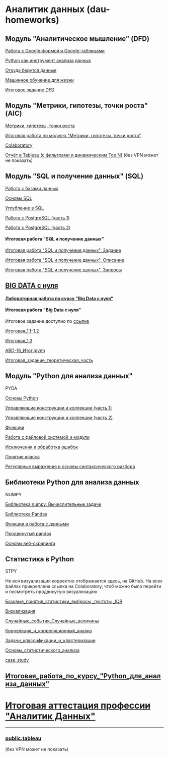 # Аналитик данных (dau-homeworks)

## Модуль "Аналитическое мышление" (DFD)

[Работа с Google-формой и Google-таблицами](dfd-01.md)

[Python как инструмент анализа данных](dfd-02.md)

[Откуда берутся данные](dfd-03.md)

[Машинное обучение для жизни](dfd-04.md)

[Итоговое задание DFD](dfd-05.md)

## Модуль "Метрики, гипотезы, точки роста" (AIC)

[Метрики, гипотезы, точки роста](aic.md)

[Итоговая работа по модулю "Метрики, гипотезы, точки роста"](https://docs.google.com/document/d/12B8paYsNBTxsGrPeTWTL6R6oXiIUmpEazY9lhYPaR8A/edit#)

[Colaboratory](https://colab.research.google.com/drive/1kGL-jU70QEVmNT48CAFm5IWQs9wESW7j#scrollTo=l0Pu6ahb-vNX)

[Отчёт в Tableau (с фильтрами и динамическим Top N)](https://public.tableau.com/app/profile/liliya2641/viz/AIC_16774389387890/sheet2_1) (без VPN может не показать) 

## Модуль "SQL и получение данных" (SQL)

[Работа с базами данных](https://github.com/susanna-susanna/dau-homeworks/blob/main/hw-2-working%20with%20DB.sql)

[Основы SQL](HW-1-3-sql-basw.sql) 

[Углубление в SQL](HW-1-4.sql)

[Работа с PostgreSQL (часть 1)](HW-1-5.sql)

[Работа с PostgreSQL (часть 2)](HW-1-6.sql)

#### Итоговая работа "SQL и получение данных"

[Итоговая работа "SQL и получение данных". Задание](https://docs.google.com/document/d/1DD8Ev3xJUBonR3GC0ZsNSlvsSqgd4zXC3FKHvTd2k4o/edit)

[Итоговая работа "SQL и получение данных". Описание](https://docs.google.com/document/d/1tA7j6HXiHlFGj40lWbKfv8MjyaicUkFzGxo-CAROYvM/edit)

[Итоговая работа "SQL и получение данных". Запросы](summary-35-1.sql)

## [BIG DATA с нуля](abd.md)

#### [Лабораторная работа по курсу "Big Data c нуля"](abd-lab.md)

#### Итоговая работа "Big Data c нуля"

Итоговое задание доступно по [ссылке](https://docs.google.com/document/d/1lPrLC2oZNVx2BL56EpN_8LWW62NnbSWlAasLd8HruqM/edit#)

[Итоговая_1.1-1.2](https://docs.google.com/spreadsheets/d/1yOfGv5diuYRbHOYZtdlFsKmKg4yC1uWlUTXQGmKluh0/edit#gid=1746463178)

[Итоговая_1.3](https://docs.google.com/spreadsheets/d/1yz235pw0gOuI_E5A9Pxr33sIywROjFxl7_J8FKxxB8w/edit#gid=1858829225)

[ABD-16_Итог.ipynb](https://colab.research.google.com/drive/1wPxv8oOe0RMEAU1QbUIDJXHOiR1-Y0WN#scrollTo=DAl-kPHTD5QO)

[Итоговая_задание_теоретическая_часть](https://docs.google.com/document/d/1G-6zw0lG2CRhb80rAUpReL_MZazF9X1S_ouMl2W4wqQ/edit#)

## Модуль "Python для анализа данных" 

PYDA

[Основы Python](hw_1_Основы_Python.ipynb)

[Управляющие конструкции и коллекции (часть 1)](hw_2_Управляющие_конструкции.ipynb)

[Управляющие конструкции и коллекции (часть 2)](hw_3_Управляющие_конструкции_ч_2.ipynb)

[Функции](hw_4_Функции.ipynb)

[Работа с файловой системой и модули](hw_5_Работа_с_файловой_системой.ipynb)

[Исключения и обработка ошибок](hw_6_Исключения_и_обработка_ошибок.ipynb)

[Понятие класса](hw_7_Понятие_класса.ipynb)

[Регулярные выражения и основы синтаксического разбора](hw8_regex.ipynb)

## Библиотеки Python для анализа данных

NUMPY

[Библиотека numpy. Вычислительные задачи](https://github.com/susanna-susanna/dau-python/blob/main/numpy_1_%D0%91%D0%B8%D0%B1%D0%BB%D0%B8%D0%BE%D1%82%D0%B5%D0%BA%D0%B0_numpy_%D0%92%D1%8B%D1%87%D0%B8%D1%81%D0%BB%D0%B8%D1%82%D0%B5%D0%BB%D1%8C%D0%BD%D1%8B%D0%B5_%D0%B7%D0%B0%D0%B4%D0%B0%D1%87%D0%B8.ipynb)

[Библиотека Pandas](https://github.com/susanna-susanna/dau-python/blob/main/numpy_2_%D0%91%D0%B8%D0%B1%D0%BB%D0%B8%D0%BE%D1%82%D0%B5%D0%BA%D0%B0_Pandas.ipynb)

[Функции и работа с данными](https://github.com/susanna-susanna/dau-python/blob/main/numpy_3_%D0%A4%D1%83%D0%BD%D0%BA%D1%86%D0%B8%D0%B8_%D0%B8_%D1%80%D0%B0%D0%B1%D0%BE%D1%82%D0%B0_%D1%81_%D0%B4%D0%B0%D0%BD%D0%BD%D1%8B%D0%BC%D0%B8.ipynb)

[Продвинутый pandas](https://github.com/susanna-susanna/dau-python/blob/main/nampy_4_%D0%9F%D1%80%D0%BE%D0%B4%D0%B2%D0%B8%D0%BD%D1%83%D1%82%D1%8B%D0%B9_pandas.ipynb)

[Основы веб-скрапинга](https://github.com/susanna-susanna/dau-python/blob/main/numpy_5_%D0%9E%D1%81%D0%BD%D0%BE%D0%B2%D1%8B_%D0%B2%D0%B5%D0%B1_%D1%81%D0%BA%D1%80%D0%B0%D0%BF%D0%B8%D0%BD%D0%B3%D0%B0.ipynb)

## Статистика в Python 

STPY

Не вся визуализация корректно отображается здесь, на GitHub. На всех файлах прикреплена ссылка на Colaboratory, чтоб можно было перейти и посмотреть продвинутую визуализацию

[Базовые_понятия_статистики_выбросы,_пустоты,_IQR](https://github.com/susanna-susanna/dau-stpy/blob/main/stpy_1_Базовые_понятия_статистики_выбросы%2C_пустоты%2C_IQR.ipynb)

[Визуализация](https://github.com/susanna-susanna/dau-stpy/blob/main/stpy_2_Визуализация.ipynb)

[Случайные_события_Случайные_величины](https://github.com/susanna-susanna/dau-stpy/blob/main/stpy_3_Случайные_события_Случайные_величины.ipynb)

[Корреляция_и_корреляционный_анализ](https://github.com/susanna-susanna/dau-stpy/blob/main/stpy_4_Корреляция_и_корреляционный_анализ%22.ipynb)

[Задачи_классификации_и_кластеризации](https://github.com/susanna-susanna/dau-stpy/blob/main/stpy_5_Задачи_классификации_и_кластеризации.ipynb)

[Основы_статистического_анализа](https://github.com/susanna-susanna/dau-stpy/blob/main/stpy_6_Основы_статистического_анализа.ipynb)

[case_study](https://github.com/susanna-susanna/dau-stpy/blob/main/stpy_8_case_study.ipynb)

## [Итоговая_работа_по_курсу_"Python_для_анализа_данных"](https://github.com/susanna-susanna/dau-stpy/blob/main/pydp_Итоговая_работа_по_курсу_%22Python_для_анализа_данных%22.ipynb)


# [Итоговая аттестация профессии "Аналитик Данных"](https://github.com/susanna-susanna/dau-stpy/tree/main/pydp-diplome)

---

### [public.tableau](https://public.tableau.com/app/profile/liliya2641) 
(без VPN может не показать)

